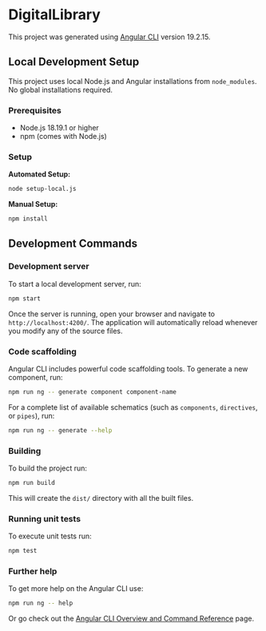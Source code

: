 # DigitalLibrary

This project was generated using [Angular CLI](https://github.com/angular/angular-cli) version 19.2.15.

## Local Development Setup

This project uses local Node.js and Angular installations from `node_modules`. No global installations required.

### Prerequisites
- Node.js 18.19.1 or higher
- npm (comes with Node.js)

### Setup

**Automated Setup:**
```bash
node setup-local.js
```

**Manual Setup:**
```bash
npm install
```

## Development Commands

### Development server
To start a local development server, run:
```bash
npm start
```

Once the server is running, open your browser and navigate to `http://localhost:4200/`. The application will automatically reload whenever you modify any of the source files.

### Code scaffolding
Angular CLI includes powerful code scaffolding tools. To generate a new component, run:
```bash
npm run ng -- generate component component-name
```

For a complete list of available schematics (such as `components`, `directives`, or `pipes`), run:
```bash
npm run ng -- generate --help
```

### Building
To build the project run:
```bash
npm run build
```

This will create the `dist/` directory with all the built files.

### Running unit tests
To execute unit tests run:
```bash
npm test
```

### Further help
To get more help on the Angular CLI use:
```bash
npm run ng -- help
```

Or go check out the [Angular CLI Overview and Command Reference](https://angular.dev/tools/cli) page.
